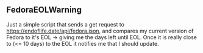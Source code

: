 ## FedoraEOLWarning

Just a simple script that sends a get request to https://endoflife.date/api/fedora.json, and compares my current version of Fedora to it's EOL -> giving me the days left until EOL. Once it is really close to (<= 10 days) to the EOL it notifies me that I should update. 